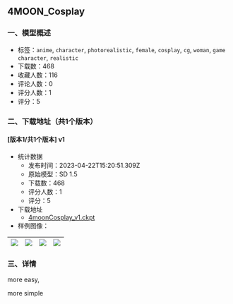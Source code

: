 ## 4MOON_Cosplay
### 一、模型概述

- 标签：`anime`, `character`, `photorealistic`, `female`, `cosplay`, `cg`, `woman`, `game character`, `realistic`
- 下载数：468
- 收藏人数：116
- 评论人数：0
- 评分人数：1
- 评分：5

### 二、下载地址（共1个版本）

#### [版本1/共1个版本] v1

- 统计数据
  - 发布时间：2023-04-22T15:20:51.309Z
  - 原始模型：SD 1.5
  - 下载数：468
  - 评分人数：1
  - 评分：5
- 下载地址
  - [4moonCosplay_v1.ckpt](https://civitai.com/api/download/models/52446)
- 样例图像：

| <img src="https://image.civitai.com/xG1nkqKTMzGDvpLrqFT7WA/5cdeaf10-66a0-42c9-efd9-b30f2026d700/width=450/565402.jpeg" /> | <img src="https://image.civitai.com/xG1nkqKTMzGDvpLrqFT7WA/c7d10234-9944-4c16-8895-b17ea8a11f00/width=450/565418.jpeg" /> | <img src="https://image.civitai.com/xG1nkqKTMzGDvpLrqFT7WA/396cd1e8-6fef-40e8-c41a-79808b6a8c00/width=450/565374.jpeg" /> | <img src="https://image.civitai.com/xG1nkqKTMzGDvpLrqFT7WA/c517555f-338e-43a8-5a7b-ce76ef353700/width=450/565376.jpeg" /> |
| ---- | ---- | ---- | ---- |


### 三、详情
<p>more easy,</p><p>more simple</p>